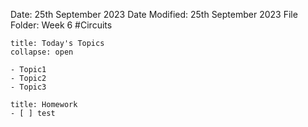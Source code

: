 Date: 25th September 2023
Date Modified: 25th September 2023
File Folder: Week 6
#Circuits

```ad-abstract
title: Today's Topics
collapse: open

- Topic1
- Topic2
- Topic3

```

```ad-note
title: Homework
- [ ] test
```

